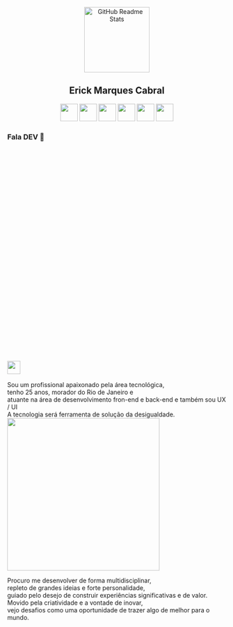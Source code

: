 

<p align="center">
 <img heigth="150" Width="150" style="max-width:100%" src="https://raw.githubusercontent.com/MicaelliMedeiros/micaellimedeiros/master/image/computer-illustration.png" align="center" alt="GitHub Readme Stats" />
 <h2 align="center">Erick Marques Cabral</h2>
 <p align="center">
  <img 
       heigth="30"
       Width="40"
       style="max-width:100%"
       src="https://cdn.jsdelivr.net/gh/devicons/devicon/icons/css3/css3-original.svg">
  <img 
       heigth="30" 
       Width="40"
       style="max-width:100%"
       src="https://cdn.jsdelivr.net/gh/devicons/devicon/icons/html5/html5-original.svg">
  <img 
       heigth="30" 
       Width="40"
       style="max-width:100%"
       src="https://cdn.jsdelivr.net/gh/devicons/devicon/icons/nodejs/nodejs-original.svg">
  <img 
       heigth="30" 
       Width="40"
       style="max-width:100%"
       src="https://cdn.jsdelivr.net/gh/devicons/devicon/icons/react/react-original.svg">
  <img 
       heigth="30" 
       Width="40"
       style="max-width:100%"
       src="https://cdn.jsdelivr.net/gh/devicons/devicon/icons/typescript/typescript-original.svg">
  <img 
       heigth="30" 
       Width="40"
       style="max-width:100%"
       src="https://cdn.jsdelivr.net/gh/devicons/devicon/icons/javascript/javascript-original.svg">
  </p>
</p>

### Fala DEV 👋 <svg viewBox="0 0 128 128"><a href="https://www.linkedin.com/in/erick-marques-cabral-999b151b4/"><img align="center" heigth="20" Width="30" src="https://cdn.jsdelivr.net/gh/devicons/devicon/icons/linkedin/linkedin-original.svg"></a>
  
  <p float="left" align-items="center">
    <img>Sou um profissional apaixonado pela área tecnológica, </br>tenho 25 anos, morador do Rio de Janeiro e</br>atuante na área de desenvolvimento fron-end e back-end e também sou UX / UI</br>A tecnologia será ferramenta de solução da desigualdade.</img>
    <img heigth="350px" 
       Width="350px"
       style="max-width:100%"
       align="center" src="https://inovan.do/wp-content/uploads/2020/01/mobile-app-development.png" />
  </p>
  
<p>
 Procuro me desenvolver de forma multidisciplinar,</br> repleto de grandes ideias e forte personalidade,</br> guiado pelo desejo de construir experiências significativas e de valor.</br> Movido pela criatividade e a vontade de inovar,</br> vejo desafios como uma oportunidade de trazer algo de melhor para o mundo.
 </p>
